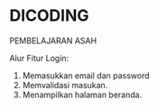 # DICODING
PEMBELAJARAN ASAH

Alur Fitur Login:
1. Memasukkan email dan password
2. Memvalidasi masukan.
3. Menampilkan halaman beranda.

